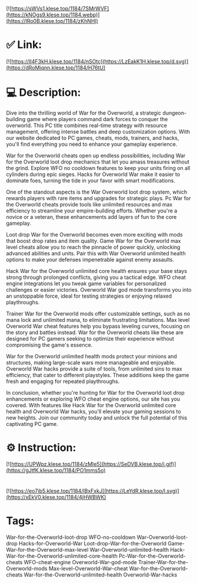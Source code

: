 [![https://sWVs1.klese.top/1184/7SMrWVF](https://kNOgs9.klese.top/1184.webp)](https://IRo0B.klese.top/1184/zKhNHl)
# ✅ Link:
[![https://II4F3kH.klese.top/1184/nSOtc](https://LzEakK1H.klese.top/d.svg)](https://dRoMiqnn.klese.top/1184/H76tU)
# 💻 Description:
Dive into the thrilling world of War for the Overworld, a strategic dungeon-building game where players command dark forces to conquer the overworld. This PC title combines real-time strategy with resource management, offering intense battles and deep customization options. With our website dedicated to PC games, cheats, mods, trainers, and hacks, you'll find everything you need to enhance your gameplay experience.



War for the Overworld cheats open up endless possibilities, including War for the Overworld loot drop mechanics that let you amass treasures without the grind. Explore WFO no cooldown features to keep your units firing on all cylinders during epic sieges. Hacks for Overworld War make it easier to dominate foes, turning the tide in your favor with smart modifications.



One of the standout aspects is the War Overworld loot drop system, which rewards players with rare items and upgrades for strategic plays. Pc War for the Overworld cheats provide tools like unlimited resources and max efficiency to streamline your empire-building efforts. Whether you're a novice or a veteran, these enhancements add layers of fun to the core gameplay.



Loot drop War for the Overworld becomes even more exciting with mods that boost drop rates and item quality. Game War for the Overworld max level cheats allow you to reach the pinnacle of power quickly, unlocking advanced abilities and units. Pair this with War Overworld unlimited health options to make your defenses impenetrable against enemy assaults.



Hack War for the Overworld unlimited core health ensures your base stays strong through prolonged conflicts, giving you a tactical edge. WFO cheat engine integrations let you tweak game variables for personalized challenges or easier victories. Overworld War god mode transforms you into an unstoppable force, ideal for testing strategies or enjoying relaxed playthroughs.



Trainer War for the Overworld mods offer customizable settings, such as no mana lock and unlimited mana, to eliminate frustrating limitations. Max level Overworld War cheat features help you bypass leveling curves, focusing on the story and battles instead. War for the Overworld cheats like these are designed for PC gamers seeking to optimize their experience without compromising the game's essence.



War for the Overworld unlimited health mods protect your minions and structures, making large-scale wars more manageable and enjoyable. Overworld War hacks provide a suite of tools, from unlimited sins to max efficiency, that cater to different playstyles. These additions keep the game fresh and engaging for repeated playthroughs.



In conclusion, whether you're hunting for War for the Overworld loot drop enhancements or exploring WFO cheat engine options, our site has you covered. With features like Hack War for the Overworld unlimited core health and Overworld War hacks, you'll elevate your gaming sessions to new heights. Join our community today and unlock the full potential of this captivating PC game.

# ⚙️ Instruction:
[![https://UPWpz.klese.top/1184/zMIe5](https://SeDVB.klese.top/i.gif)](https://gJtfK.klese.top/1184/PO1mms5o)
#
[![https://eo7ib5.klese.top/1184/lBxFxkJ](https://LeYdR.klese.top/l.svg)](https://xEkV0.klese.top/1184/4jHWBWK)
# Tags:
War-for-the-Overworld-loot-drop WFO-no-cooldown War-Overworld-loot-drop Hacks-for-Overworld-War Loot-drop-War-for-the-Overworld Game-War-for-the-Overworld-max-level War-Overworld-unlimited-health Hack-War-for-the-Overworld-unlimited-core-health Pc-War-for-the-Overworld-cheats WFO-cheat-engine Overworld-War-god-mode Trainer-War-for-the-Overworld-mods Max-level-Overworld-War-cheat War-for-the-Overworld-cheats War-for-the-Overworld-unlimited-health Overworld-War-hacks






